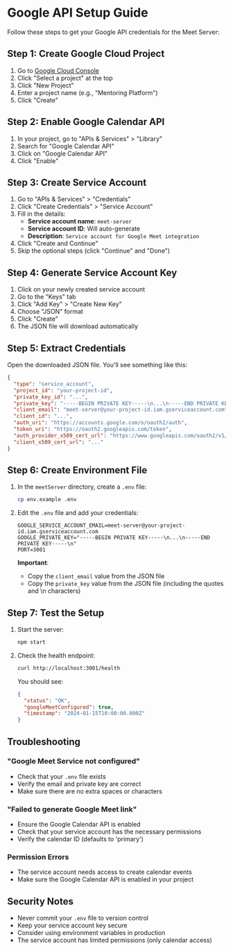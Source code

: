 # Google API Setup Guide

Follow these steps to get your Google API credentials for the Meet Server:

## Step 1: Create Google Cloud Project

1. Go to [Google Cloud Console](https://console.cloud.google.com/)
2. Click "Select a project" at the top
3. Click "New Project"
4. Enter a project name (e.g., "Mentoring Platform")
5. Click "Create"

## Step 2: Enable Google Calendar API

1. In your project, go to "APIs & Services" > "Library"
2. Search for "Google Calendar API"
3. Click on "Google Calendar API"
4. Click "Enable"

## Step 3: Create Service Account

1. Go to "APIs & Services" > "Credentials"
2. Click "Create Credentials" > "Service Account"
3. Fill in the details:
   - **Service account name**: `meet-server`
   - **Service account ID**: Will auto-generate
   - **Description**: `Service account for Google Meet integration`
4. Click "Create and Continue"
5. Skip the optional steps (click "Continue" and "Done")

## Step 4: Generate Service Account Key

1. Click on your newly created service account
2. Go to the "Keys" tab
3. Click "Add Key" > "Create New Key"
4. Choose "JSON" format
5. Click "Create"
6. The JSON file will download automatically

## Step 5: Extract Credentials

Open the downloaded JSON file. You'll see something like this:

```json
{
  "type": "service_account",
  "project_id": "your-project-id",
  "private_key_id": "...",
  "private_key": "-----BEGIN PRIVATE KEY-----\n...\n-----END PRIVATE KEY-----\n",
  "client_email": "meet-server@your-project-id.iam.gserviceaccount.com",
  "client_id": "...",
  "auth_uri": "https://accounts.google.com/o/oauth2/auth",
  "token_uri": "https://oauth2.googleapis.com/token",
  "auth_provider_x509_cert_url": "https://www.googleapis.com/oauth2/v1/certs",
  "client_x509_cert_url": "..."
}
```

## Step 6: Create Environment File

1. In the `meetServer` directory, create a `.env` file:
   ```bash
   cp env.example .env
   ```

2. Edit the `.env` file and add your credentials:
   ```env
   GOOGLE_SERVICE_ACCOUNT_EMAIL=meet-server@your-project-id.iam.gserviceaccount.com
   GOOGLE_PRIVATE_KEY="-----BEGIN PRIVATE KEY-----\n...\n-----END PRIVATE KEY-----\n"
   PORT=3001
   ```

   **Important**: 
   - Copy the `client_email` value from the JSON file
   - Copy the `private_key` value from the JSON file (including the quotes and \n characters)

## Step 7: Test the Setup

1. Start the server:
   ```bash
   npm start
   ```

2. Check the health endpoint:
   ```bash
   curl http://localhost:3001/health
   ```

   You should see:
   ```json
   {
     "status": "OK",
     "googleMeetConfigured": true,
     "timestamp": "2024-01-15T10:00:00.000Z"
   }
   ```

## Troubleshooting

### "Google Meet Service not configured"
- Check that your `.env` file exists
- Verify the email and private key are correct
- Make sure there are no extra spaces or characters

### "Failed to generate Google Meet link"
- Ensure the Google Calendar API is enabled
- Check that your service account has the necessary permissions
- Verify the calendar ID (defaults to 'primary')

### Permission Errors
- The service account needs access to create calendar events
- Make sure the Google Calendar API is enabled in your project

## Security Notes

- Never commit your `.env` file to version control
- Keep your service account key secure
- Consider using environment variables in production
- The service account has limited permissions (only calendar access) 